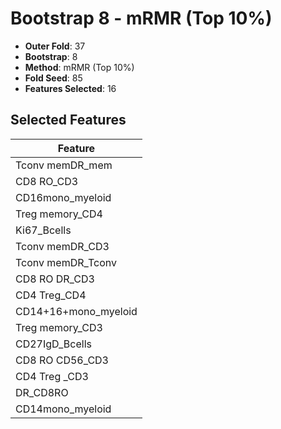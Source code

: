 # Bootstrap 8 - mRMR (Top 10%)

- **Outer Fold**: 37
- **Bootstrap**: 8
- **Method**: mRMR (Top 10%)
- **Fold Seed**: 85
- **Features Selected**: 16

## Selected Features

| Feature |
|---------|
| Tconv memDR_mem |
| CD8 RO_CD3 |
| CD16mono_myeloid |
| Treg memory_CD4 |
| Ki67_Bcells |
| Tconv memDR_CD3 |
| Tconv memDR_Tconv |
| CD8 RO DR_CD3 |
| CD4 Treg_CD4 |
| CD14+16+mono_myeloid |
| Treg memory_CD3 |
| CD27IgD_Bcells |
| CD8 RO CD56_CD3 |
| CD4 Treg _CD3 |
| DR_CD8RO |
| CD14mono_myeloid |
